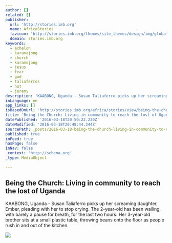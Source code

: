 ```yaml
---
author: []
related: []
publisher:
  url: 'http://stories.imb.org'
  name: AfricaStories
  favicon: 'http://stories.imb.org/themes/site_themes/design/img/global/favicon.ico'
  domain: stories.imb.org
keywords:
  - echelon
  - karamajong
  - church
  - karamojong
  - jesus
  - fear
  - god
  - taliaferros
  - hut
  - jeremy
description: 'KAABONG, Uganda - Susan Taliaferro picks up her screaming daughter, Ember, pleading with her to stop crying. The 2-year-old has been wailing, with barely a pause for breath, for the last two hours. Her 3-year-old brother sits at a small plastic table, throwing beans onto the floor as people rush in and out of the kitchen.'
inLanguage: en
app_links: []
isBasedOnUrl: 'http://stories.imb.org/africa/stories/view/being-the-church-living-in-community-to-reach-the-lost-of-uganda'
title: 'Being the Church: Living in community to reach the lost of Uganda'
datePublished: '2016-03-18T20:50:22.220Z'
dateModified: '2016-03-18T20:48:44.344Z'
sourcePath: _posts/2016-03-18-being-the-church-living-in-community-to-reach-the-lost-of-u.md
published: true
inFeed: true
hasPage: false
inNav: false
_context: 'http://schema.org'
_type: MediaObject

---
```

<article style=""><h1>Being the Church: Living in community to reach the lost of Uganda</h1><p>KAABONG, Uganda - Susan Taliaferro picks up her screaming daughter, Ember, pleading with her to stop crying. The 2-year-old has been wailing, with barely a pause for breath, for the last two hours. Her 3-year-old brother sits at a small plastic table, throwing beans onto the floor as people rush in and out of the kitchen.</p><img src="http://www.commissionstories.com/africa/?ACT=26&amp;f=_mg_6612.jpg&amp;fid=335&amp;d=1886&amp;" /></article>